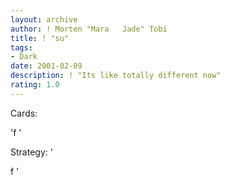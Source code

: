 ```yaml
---
layout: archive
author: ! Morten "Mara   Jade" Tobi
title: ! "su"
tags:
- Dark
date: 2001-02-09
description: ! "Its like totally different now"
rating: 1.0
---
```

Cards: 

'f '

Strategy: '

f '